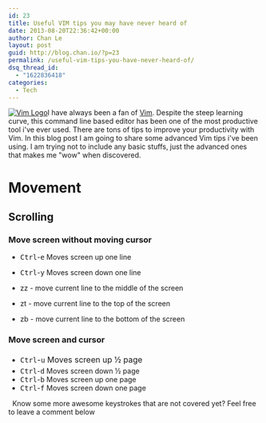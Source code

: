 ```yaml
---
id: 23
title: Useful VIM tips you may have never heard of
date: 2013-08-20T22:36:42+00:00
author: Chan Le
layout: post
guid: http://blog.chan.io/?p=23
permalink: /useful-vim-tips-you-have-never-heard-of/
dsq_thread_id:
  - "1622836418"
categories:
  - Tech
---
```

[![Vim Logo](http://blog.chan.io/wp-content/uploads/2013/08/vim-editor_logo-150x150.png)](http://blog.chan.io/wp-content/uploads/2013/08/vim-editor_logo-e1377064266208.png)I have always been a fan of [Vim](http://www.vim.org/). Despite the steep learning curve, this command line based editor has been one of the most productive tool i've ever used. There are tons of tips to improve your productivity with Vim. In this blog post I am going to share some advanced Vim tips i've been using. I am trying not to include any basic stuffs, just the advanced ones that makes me "wow" when discovered. 

# Movement

## Scrolling

### Move screen without moving cursor

*   <kbd>Ctrl</kbd>-<kbd>e</kbd> Moves screen up one line
*   <kbd>Ctrl</kbd>-<kbd>y</kbd> Moves screen down one line

*   zz - move current line to the middle of the screen
*   zt - move current line to the top of the screen
*   zb - move current line to the bottom of the screen

### Move screen and cursor

*   <kbd style="line-height: 1.714285714;">Ctrl</kbd><span style="line-height: 1.714285714; font-size: 1rem;">-</span><kbd style="line-height: 1.714285714;">u</kbd><span style="line-height: 1.714285714; font-size: 1rem;"> Moves screen up ½ page</span>
*   <kbd>Ctrl</kbd>-<kbd>d</kbd> Moves screen down ½ page
*   <kbd>Ctrl</kbd>-<kbd>b</kbd> Moves screen up one page
*   <kbd>Ctrl</kbd>-<kbd>f</kbd> Moves screen down one page

  Know some more awesome keystrokes that are not covered yet? Feel free to leave a comment below
